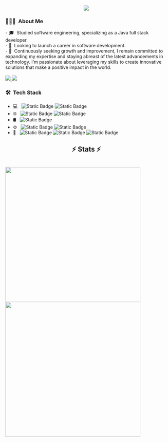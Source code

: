 <h1 align="center">
    <img src="https://readme-typing-svg.herokuapp.com/?font=Righteous&size=35&center=true&vCenter=true&width=500&height=70&duration=4000&lines=Hi+There!+👋;+I'm+Viktor!;" />
</h1>

<h3> 👨🏻‍💻 &nbsp;About Me </h3>
- 🎓 &nbsp;Studied software engineering, specializing as a Java full stack developer. <br>
- 💼 &nbsp;Looking to launch a career in software development. <br>
- 🌱 &nbsp;Continuously seeking growth and improvement, I remain committed to expanding my expertise and staying abreast of the latest advancements in technology. I'm passionate about leveraging my skills to create innovative solutions that make a positive impact in the world.

<br> 

<br> 

<div align="left"> 
  <a href="mailto:viktor.petrov0497@gmail.com">
    <img src="https://img.shields.io/badge/Gmail-333333?style=for-the-badge&logo=gmail&logoColor=red" />
  </a>
  <a href="https://linkedin.com/in/viktor-petrov-46684a2a9" target="_blank">
    <img src="https://img.shields.io/badge/LinkedIn-0077B5?style=for-the-badge&logo=linkedin&logoColor=white" target="_blank" />
  </a>
</div>

<h3> 🛠 &nbsp;Tech Stack</h3>

- 💻 &nbsp;
  ![Static Badge](https://img.shields.io/badge/Java-rgb(128%2C128%2C128)?style=flat&logo=Java)
  ![Static Badge](https://img.shields.io/badge/JavaScript-rgb(128%2C128%2C128)?style=flat&logo=JavaScript)
- 🌐 &nbsp;
  ![Static Badge](https://img.shields.io/badge/HTML-rgb(128%2C128%2C128)?style=flat&logo=HTML5)
  ![Static Badge](https://img.shields.io/badge/CSS-rgb(128%2C128%2C128)?style=flat&logo=CSS3)
- 🛢 &nbsp;
  ![Static Badge](https://img.shields.io/badge/MySQL-rgb(128%2C128%2C128)?style=flat)
- ⚙️ &nbsp;
  ![Static Badge](https://img.shields.io/badge/Spring-rgb(128%2C128%2C128)?style=flat&logo=Spring)
  ![Static Badge](https://img.shields.io/badge/Hibernate-rgb(128%2C128%2C128)?style=flat&logo=Hibernate)
- 🔧 &nbsp;
  ![Static Badge](https://img.shields.io/badge/IntelliJ%20IDEA-rgb(128%2C128%2C128)?style=flat&logo=IntelliJ)
  ![Static Badge](https://img.shields.io/badge/Visual%20Studio%20Code-rgb(128%2C128%2C128)?style=flat&logo=Visual%20Studio%20Code)
  ![Static Badge](https://img.shields.io/badge/Eclipse-rgb(128%2C128%2C128)?style=flat&logo=Eclipse)
  
<h2 align="center">⚡ Stats ⚡</h2>
<br>

<div>
  <img width="420px" src="https://github-readme-stats.anuraghazra1.vercel.app/api/top-langs/?username=viktorpetrov1997&layout=compact&theme=transparent" />
  <img width="420px" src="https://github-readme-streak-stats.herokuapp.com/?user=viktorpetrov1997&theme=default" />
</div>



